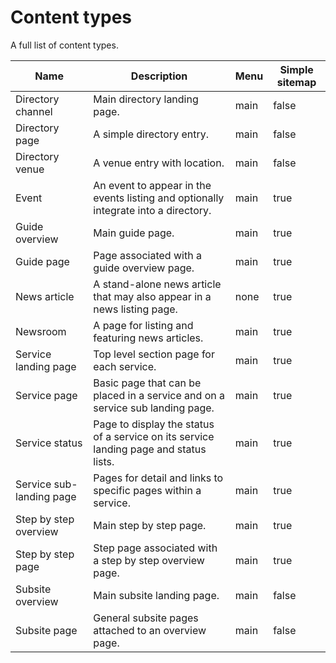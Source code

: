 # Content types

A full list of content types.

| Name | Description | Menu | Simple sitemap |
| --- | --- |---|---|
| Directory channel | Main directory landing page. | main | false |
| Directory page | A simple directory entry. | main | false |
| Directory venue | A venue entry with location. | main | false |
| Event | An event to appear in the events listing and optionally integrate into a directory. | main | true |
| Guide overview | Main guide page. | main | true |
| Guide page | Page associated with a guide overview page. | main | true |
| News article| A stand-alone news article that may also appear in a news listing page. | none | true |
| Newsroom | A page for listing and featuring news articles. | main | true |
| Service landing page |Top level section page for each service.| main | true |
| Service page | Basic page that can be placed in a service and on a service sub landing page. | main | true |
| Service status | Page to display the status of a service on its service landing page and status lists. | main | true |
| Service sub-landing page | Pages for detail and links to specific pages within a service. | main | true |
| Step by step overview| Main step by step page. | main | true |
| Step by step page | Step page associated with a step by step overview page. | main | true |
| Subsite overview | Main subsite landing page. | main | false |
| Subsite page | General subsite pages attached to an overview page. | main | false |
